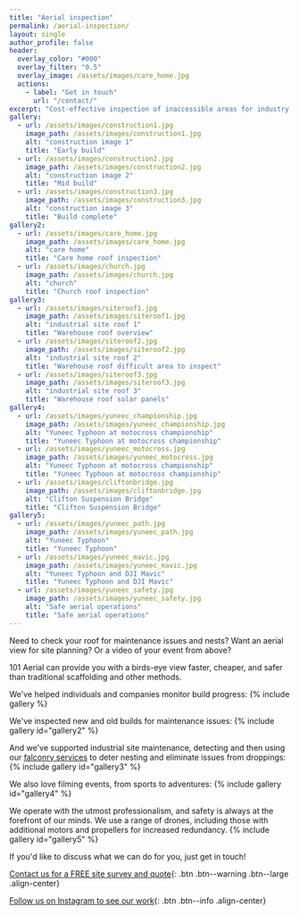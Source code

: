 ```yaml
---
title: "Aerial inspection"
permalink: /aerial-inspection/
layout: single
author_profile: false
header:
  overlay_color: "#000"
  overlay_filter: "0.5"
  overlay_image: /assets/images/care_home.jpg
  actions:
    - label: "Get in touch"
      url: "/contact/"
excerpt: "Cost-effective inspection of inaccessible areas for industry and construction."
gallery:
  - url: /assets/images/construction1.jpg
    image_path: /assets/images/construction1.jpg
    alt: "construction image 1"
    title: "Early build"
  - url: /assets/images/construction2.jpg
    image_path: /assets/images/construction2.jpg
    alt: "construction image 2"
    title: "Mid build"
  - url: /assets/images/construction3.jpg
    image_path: /assets/images/construction3.jpg
    alt: "construction image 3"
    title: "Build complete"
gallery2:
  - url: /assets/images/care_home.jpg
    image_path: /assets/images/care_home.jpg
    alt: "care home"
    title: "Care home roof inspection"
  - url: /assets/images/church.jpg
    image_path: /assets/images/church.jpg
    alt: "church"
    title: "Church roof inspection"
gallery3:
  - url: /assets/images/siteroof1.jpg
    image_path: /assets/images/siteroof1.jpg
    alt: "industrial site roof 1"
    title: "Warehouse roof overview"
  - url: /assets/images/siteroof2.jpg
    image_path: /assets/images/siteroof2.jpg
    alt: "industrial site roof 2"
    title: "Warehouse roof difficult area to inspect"
  - url: /assets/images/siteroof3.jpg
    image_path: /assets/images/siteroof3.jpg
    alt: "industrial site roof 3"
    title: "Warehouse roof solar panels"
gallery4:
  - url: /assets/images/yuneec_championship.jpg
    image_path: /assets/images/yuneec_championship.jpg
    alt: "Yuneec Typhoon at motocross championship"
    title: "Yuneec Typhoon at motocross championship"
  - url: /assets/images/yuneec_motocross.jpg
    image_path: /assets/images/yuneec_motocross.jpg
    alt: "Yuneec Typhoon at motocross championship"
    title: "Yuneec Typhoon at motocross championship"
  - url: /assets/images/cliftonbridge.jpg
    image_path: /assets/images/cliftonbridge.jpg
    alt: "Clifton Suspension Bridge"
    title: "Clifton Suspension Bridge"
gallery5:
  - url: /assets/images/yuneec_path.jpg
    image_path: /assets/images/yuneec_path.jpg
    alt: "Yuneec Typhoon"
    title: "Yuneec Typhoon"
  - url: /assets/images/yuneec_mavic.jpg
    image_path: /assets/images/yuneec_mavic.jpg
    alt: "Yuneec Typhoon and DJI Mavic"
    title: "Yuneec Typhoon and DJI Mavic"
  - url: /assets/images/yuneec_safety.jpg
    image_path: /assets/images/yuneec_safety.jpg
    alt: "Safe aerial operations"
    title: "Safe aerial operations"
---
```


Need to check your roof for maintenance issues and nests? Want an aerial view for site planning? Or a video of your event from above?

101 Aerial can provide you with a birds-eye view faster, cheaper, and safer than traditional scaffolding and other methods.

We've helped individuals and companies monitor build progress:
{% include gallery %}

We've inspected new and old builds for maintenance issues:
{% include gallery id="gallery2" %}

And we've supported industrial site maintenance, detecting and then using our [falconry services](/bird-control/) to deter nesting and eliminate issues from droppings:
{% include gallery id="gallery3" %}

We also love filming events, from sports to adventures:
{% include gallery id="gallery4" %}

We operate with the utmost professionalism, and safety is always at the forefront of our minds. We use a range of drones, including those with additional motors and propellers for increased redundancy.
{% include gallery id="gallery5" %}

If you'd like to discuss what we can do for you, just get in touch!

[Contact us for a FREE site survey and quote](/contact/){: .btn .btn--warning .btn--large .align-center}

[Follow us on Instagram to see our work](https://instagram.com/101aerial/){: .btn .btn--info .align-center}
